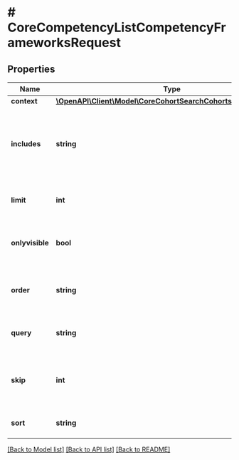 # # CoreCompetencyListCompetencyFrameworksRequest

## Properties

Name | Type | Description | Notes
------------ | ------------- | ------------- | -------------
**context** | [**\OpenAPI\Client\Model\CoreCohortSearchCohortsRequestContext**](CoreCohortSearchCohortsRequestContext.md) |  |
**includes** | **string** | What other contextes to fetch the frameworks from. (children, parents, self) | [optional] [default to 'children']
**limit** | **int** | Return this number of records at most. | [optional] [default to 0]
**onlyvisible** | **bool** | Only visible frameworks will be returned if visible true | [optional] [default to false]
**order** | **string** | Sort direction. Should be either ASC or DESC | [optional] [default to '']
**query** | **string** | A query string to filter the results | [optional] [default to '']
**skip** | **int** | Skip this number of records before returning results | [optional] [default to 0]
**sort** | **string** | Column to sort by. | [optional] [default to 'shortname']

[[Back to Model list]](../../README.md#models) [[Back to API list]](../../README.md#endpoints) [[Back to README]](../../README.md)

